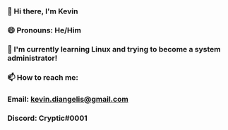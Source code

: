 ### 👋 Hi there, I'm Kevin 
### 😄 Pronouns: He/Him
### 🌱 I'm currently learning Linux and trying to become a system administrator!
### 📫 How to reach me:
### Email: kevin.diangelis@gmail.com
### Discord: Cryptic#0001
<!--
**ItsCryptic/ItsCryptic** is a ✨ _special_ ✨ repository because its `README.md` (this file) appears on your GitHub profile.

Here are some ideas to get you started:

- 🔭 I’m currently working on ...
- 🌱 I’m currently learning ...
- 👯 I’m looking to collaborate on ...
- 🤔 I’m looking for help with ...
- 💬 Ask me about ...
- 📫 How to reach me: ...
- 😄 Pronouns: ...
- ⚡ Fun fact: ...
-->
